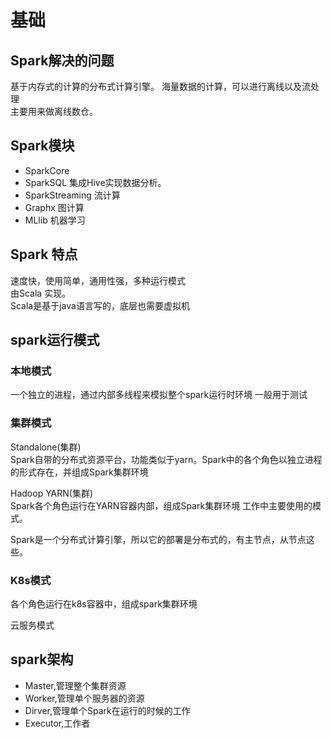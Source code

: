 # 基础
## Spark解决的问题
基于内存式的计算的分布式计算引擎。 
海量数据的计算，可以进行离线以及流处理    
主要用来做离线数仓。 



## Spark模块
* SparkCore
* SparkSQL  集成Hive实现数据分析。
* SparkStreaming 流计算
* Graphx 图计算
* MLlib 机器学习

## Spark 特点
速度快，使用简单，通用性强，多种运行模式  
由Scala 实现。  
Scala是基于java语言写的，底层也需要虚拟机

## spark运行模式
### 本地模式 
一个独立的进程，通过内部多线程来模拟整个spark运行时环境 一般用于测试

### 集群模式
Standalone(集群)    
Spark自带的分布式资源平台，功能类似于yarn。Spark中的各个角色以独立进程的形式存在，并组成Spark集群环境

Hadoop YARN(集群)   
Spark各个角色运行在YARN容器内部，组成Spark集群环境 工作中主要使用的模式。

Spark是一个分布式计算引擎，所以它的部署是分布式的，有主节点，从节点这些。  

### K8s模式 
各个角色运行在k8s容器中，组成spark集群环境

云服务模式

## spark架构
* Master,管理整个集群资源
* Worker,管理单个服务器的资源
* Dirver,管理单个Spark在运行的时候的工作
* Executor,工作者

